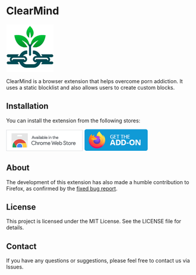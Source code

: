 # ClearMind

![Extension Icon](assets/icons/icon128.png)

ClearMind is a browser extension that helps overcome porn addiction. It uses a static blocklist and also allows users to create custom blocks.

## Installation

You can install the extension from the following stores:

[![Chrome Extension](readme_assets/badge-chrome.png)](https://chromewebstore.google.com/detail/clearmind-%E2%80%94-block-pornadu/dgiopelblkcgmobjhbfpcdecdenihlcb)
[![Firefox Add-on](readme_assets/badge-amo.png)](https://addons.mozilla.org/en-US/firefox/addon/clearmind-block-porn-websites/)

## About

The development of this extension has also made a humble contribution to Firefox, as confirmed by the [fixed bug report](https://bugzilla.mozilla.org/show_bug.cgi?id=1921353).

## License

This project is licensed under the MIT License. See the LICENSE file for details.

## Contact

If you have any questions or suggestions, please feel free to contact us via Issues.
